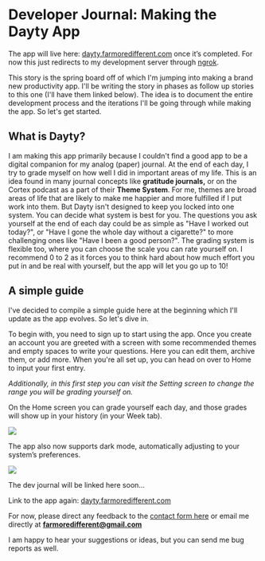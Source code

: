 # Developer Journal: Making the Dayty App
The app will live here: [dayty.farmoredifferent.com](http://dayty.farmoredifferent.com) once it’s completed. For now this just redirects to my development server through [ngrok](https://ngrok.com/).  

This story is the spring board off of which I'm jumping into making a brand new productivity app. I'll be writing the story in phases as follow up stories to this one (I'll have them linked below). The idea is to document the entire development process and the iterations I'll be going through while making the app.
So let's get started.

## What is Dayty?

I am making this app primarily because I couldn't find a good app to be a digital companion for my analog (paper) journal. At the end of each day, I try to grade myself on how well I did in important areas of my life. This is an idea found in many journal concepts like **gratitude journals,** or on the Cortex podcast as a part of their **Theme System**.
For me, themes are broad areas of life that are likely to make me happier and more fulfilled if I put work into them. But Dayty isn't designed to keep you locked into one system. You can decide what system is best for you. The questions you ask yourself at the end of each day could be as simple as "Have I worked out today?", or "Have I gone the whole day without a cigarette?" to more challenging ones like "Have I been a good person?".
The grading system is flexible too, where you can choose the scale you can rate yourself on. I recommend 0 to 2 as it forces you to think hard about how much effort you put in and be real with yourself, but the app will let you go up to 10!

## A simple guide

I've decided to compile a simple guide here at the beginning which I'll update as the app evolves.
So let's dive in.

To begin with, you need to sign up to start using the app. Once you create an account you are greeted with a screen with some recommended themes and empty spaces to write your questions. Here you can edit them, archive them, or add more. When you're all set up, you can head on over to Home to input your first entry.

*Additionally, in this first step you can visit the Setting screen to change the range you will be grading yourself on.*

On the Home screen you can grade yourself each day, and those grades will show up in your history (in your Week tab).

![](https://paper-attachments.dropbox.com/s_C4DB63E4B079B17C788AFCAD08E9890A26DB2A287C241B89A19803C874E20169_1588961451265_dayty-demo.gif)


The app also now supports dark mode, automatically adjusting to your system’s preferences.


![](https://paper-attachments.dropbox.com/s_C4DB63E4B079B17C788AFCAD08E9890A26DB2A287C241B89A19803C874E20169_1588961471326_image.png)


The dev journal will be linked here soon…

Link to the app again: [dayty.farmoredifferent.com](http://dayty.farmoredifferent.com)

For now, please direct any feedback to the [contact form here](https://farmoredifferent.com/contact.html) or email me directly at **farmoredifferent@gmail.com** 

I am happy to hear your suggestions or ideas, but you can send me bug reports as well. 


